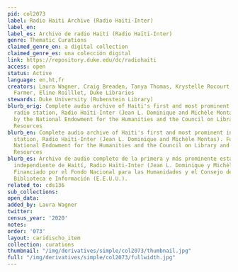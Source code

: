 ```yaml
---
pid: col2073
label: Radio Haiti Archive (Radio Haïti-Inter)
label_en:
label_es: Archivo de radio Haití (Radio Haïti-Inter)
genre: Thematic Curations
claimed_genre_en: a digital collection
claimed_genre_es: una colección digital
link: https://repository.duke.edu/dc/radiohaiti
access: open
status: Active
language: en,ht,fr
creators: Laura Wagner, Craig Breaden, Tanya Thomas, Krystelle Rocourt, Catherine
  Farmer, Eline Roilllet, Duke Libraries
stewards: Duke University (Rubenstein Library)
blurb_orig: Complete audio archive of Haiti's first and most prominent independent
  radio station, Radio Haïti-Inter (Jean L. Dominique and Michèle Montas). Funded
  by the National Endowment for the Humanities and the Council on Library and Information
  Resources
blurb_en: Complete audio archive of Haiti's first and most prominent independent radio
  station, Radio Haïti-Inter (Jean L. Dominique and Michèle Montas). Funded by the
  National Endowment for the Humanities and the Council on Library and Information
  Resources
blurb_es: Archivo de audio completo de la primera y más prominente estación de radio
  independiente de Haití, Radio Haïti-Inter (Jean L. Dominique y Michèle Montas).
  Financiado por el Fondo Nacional para las Humanidades y el Consejo de Recursos de
  Biblioteca e Información (E.E.U.U.).
related_to: cds136
sub_collections:
open_data:
added_by: Laura Wagner
twitter:
census_year: '2020'
notes:
order: '073'
layout: caridischo_item
collection: curations
thumbnail: "/img/derivatives/simple/col2073/thumbnail.jpg"
full: "/img/derivatives/simple/col2073/fullwidth.jpg"
---
```

